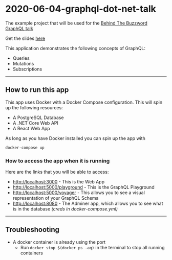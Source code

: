 # 2020-06-04-graphql-dot-net-talk

The example project that will be used for the [Behind The Buzzword GraphQL talk](https://www.meetup.com/Behind-The-Buzz-Word/events/270628477/)

Get the slides [here](https://docs.google.com/presentation/d/e/2PACX-1vSbiOrzGnN6JSQZHfgsDq73BLrGrqWHFc2A0jbqTxvNTit5MRkdxvkkvQlu92EWvPjWpmSxu-aACaVd/pub?start=false&loop=false&delayms=3000)

This application demonstrates the following concepts of GraphQL:

- Queries
- Mutations
- Subscriptions

---

## How to run this app

This app uses Docker with a Docker Compose configuration. This will spin up the following resources:

- A PostgreSQL Database
- A .NET Core Web API
- A React Web App

As long as you have Docker installed you can spin up the app with

```bash
docker-compose up
```

### How to access the app when it is running

Here are the links that you will be able to access:

- [http://localhost:3000]() - This is the Web App
- [http://localhost:5000/playground]() - This is the GraphQL Playground
- [http://localhost:5000/voyager]() - This allows you to see a visual representation of your GraphQL Schema
- [http://localhost:8080]() - The Adminer app, which allows you to see what is in the database _(creds in docker-compose.yml)_

---

## Troubleshooting

- A docker container is already using the port
  - Run `docker stop $(docker ps -aq)` in the terminal to stop all running containers
